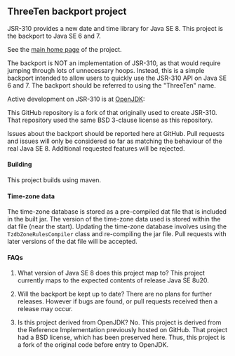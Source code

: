 
## ThreeTen backport project
JSR-310 provides a new date and time library for Java SE 8.
This project is the backport to Java SE 6 and 7.

See the [main home page](http://www.threeten.org/threetenbp/) of the project.

The backport is NOT an implementation of JSR-310, as that would require
jumping through lots of unnecessary hoops.
Instead, this is a simple backport intended to allow users to quickly
use the JSR-310 API on Java SE 6 and 7.
The backport should be referred to using the "ThreeTen" name.

Active development on JSR-310 is at [OpenJDK](http://openjdk.java.net/):

This GitHub repository is a fork of that originally used to create JSR-310.
That repository used the same BSD 3-clause license as this repository.

Issues about the backport should be reported here at GitHub.
Pull requests and issues will only be considered so far as matching the behaviour
of the real Java SE 8. Additional requested features will be rejected.

#### Building
This project builds using maven.

#### Time-zone data
The time-zone database is stored as a pre-compiled dat file that is included in the built jar.
The version of the time-zone data used is stored within the dat file (near the start).
Updating the time-zone database involves using the `TzdbZoneRulesCompiler` class
and re-compiling the jar file.
Pull requests with later versions of the dat file will be accepted.

#### FAQs

1. What version of Java SE 8 does this project map to?
This project currently maps to the expected contents of release Java SE 8u20.

2. Will the backport be kept up to date?
There are no plans for further releases.
However if bugs are found, or pull requests received then a release may occur.

3. Is this project derived from OpenJDK?
No. This project is derived from the Reference Implementation previously hosted on GitHub.
That project had a BSD license, which has been preserved here.
Thus, this project is a fork of the original code before entry to OpenJDK.

